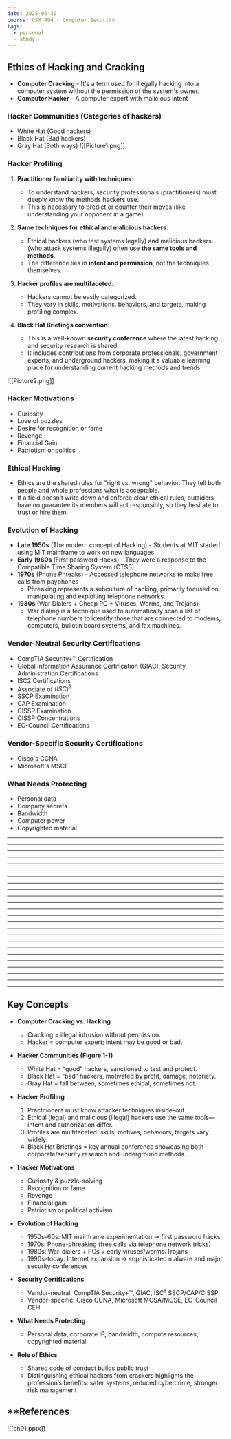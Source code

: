 ```yaml
---
date: 2025-06-30
course: CSM 494 - Computer Security
tags:
  - personal
  - study
---
```


## **Ethics of Hacking and Cracking**

-  **Computer Cracking** - It's a term used for illegally hacking into a computer system without the permission of the system's owner.
- **Computer Hacker** - A computer expert with malicious intent

### **Hacker Communities (Categories of hackers)**

- White Hat (Good hackers)
- Black Hat (Bad hackers)
- Gray Hat (Both ways)
 ![[Picture1.png]]


### **Hacker Profiling**

1. **Practitioner familiarity with techniques**:
    - To understand hackers, security professionals (practitioners) must deeply know the methods hackers use.
    - This is necessary to predict or counter their moves (like understanding your opponent in a game).

2. **Same techniques for ethical and malicious hackers**:
    - Ethical hackers (who test systems legally) and malicious hackers (who attack systems illegally) often use **the same tools and methods**.
    - The difference lies in **intent and permission**, not the techniques themselves.

3. **Hacker profiles are multifaceted**:
    - Hackers cannot be easily categorized.
    - They vary in skills, motivations, behaviors, and targets, making profiling complex.

4. **Black Hat Briefings convention**:
    - This is a well-known **security conference** where the latest hacking and security research is shared.
    - It includes contributions from corporate professionals, government experts, and underground hackers, making it a valuable learning place for understanding current hacking methods and trends.

![[Picture2.png]]


### **Hacker Motivations**

- Curiosity
- Love of puzzles
- Desire for recognition or fame
- Revenge
- Financial Gain
- Patriotism or politics

### **Ethical Hacking**

- Ethics are the shared rules for "right vs. wrong" behavior. They tell both people and whole professions what is acceptable.
- If a field doesn’t write down and enforce clear ethical rules, outsiders have no guarantee its members will act responsibly, so they hesitate to trust or hire them.

### **Evolution of Hacking**

- **Late 1950s** (The modern concept of Hacking) - Students at MIT started using MIT mainframe to work on new languages
- **Early 1960s** (First password Hacks) - They were a response to the Compatible Time Sharing System (CTSS)
- **1970s** (Phone Phreaks) - Accessed telephone networks to make free calls from payphones
	- Phreaking represents a subculture of hacking, primarily focused on manipulating and exploiting telephone networks.
- **1980s** (War Dialers + Cheap PC + Viruses, Worms, and Trojans)
	- War dialing is a technique used to automatically scan a list of telephone numbers to identify those that are connected to modems, computers, bulletin board systems, and fax machines.

### **Vendor-Neutral Security Certifications**

- CompTIA Security+™ Certification
- Global Information Assurance Certification (GIAC), Security Administration Certifications
- ISC2 Certifications
- Associate of $(ISC)^2$ 
- SSCP Examination
- CAP Examination
- CISSP Examination
- CISSP Concentrations
- EC-Council Certifications

### **Vendor-Specific Security Certifications**

- Cisco's CCNA
- Microsoft's MSCE

### **What Needs Protecting**

- Personal data 
- Company secrets
- Bandwidth
- Computer power
- Copyrighted material.


---
---
---
---
---
---
---
---
---
---
---
---
---
---
---
---
---
---
---
---
---
---
---
---


## **Key Concepts**

- **Computer Cracking vs. Hacking**
    - Cracking = illegal intrusion without permission.
    - Hacker = computer expert; intent may be good or bad.

- **Hacker Communities (Figure 1-1)**
    - White Hat = “good” hackers, sanctioned to test and protect.    
    - Black Hat = “bad” hackers, motivated by profit, damage, notoriety.
    - Gray Hat = fall between, sometimes ethical, sometimes not.

- **Hacker Profiling**
    1. Practitioners must know attacker techniques inside-out.
    2. Ethical (legal) and malicious (illegal) hackers use the same tools—intent and authorization differ.
    3. Profiles are multifaceted: skills, motives, behaviors, targets vary widely.
    4. Black Hat Briefings = key annual conference showcasing both corporate/security research and underground methods.

- **Hacker Motivations**
    - Curiosity & puzzle-solving
    - Recognition or fame
    - Revenge
    - Financial gain
    - Patriotism or political activism

- **Evolution of Hacking**
    - 1950s–60s: MIT mainframe experimentation → first password hacks
    - 1970s: Phone-phreaking (free calls via telephone network tricks)
    - 1980s: War-dialers + PCs + early viruses/worms/Trojans
    - 1990s–today: Internet expansion → sophisticated malware and major security conferences

- **Security Certifications**
    - Vendor-neutral: CompTIA Security+™, GIAC, ISC² SSCP/CAP/CISSP
    - Vendor-specific: Cisco CCNA, Microsoft MCSA/MCSE, EC-Council CEH

- **What Needs Protecting**
    - Personal data, corporate IP, bandwidth, compute resources, copyrighted material

- **Role of Ethics**
    - Shared code of conduct builds public trust
    - Distinguishing ethical hackers from crackers highlights the profession’s benefits: safer systems, reduced cybercrime, stronger risk management

## **References

![[ch01.pptx]]

